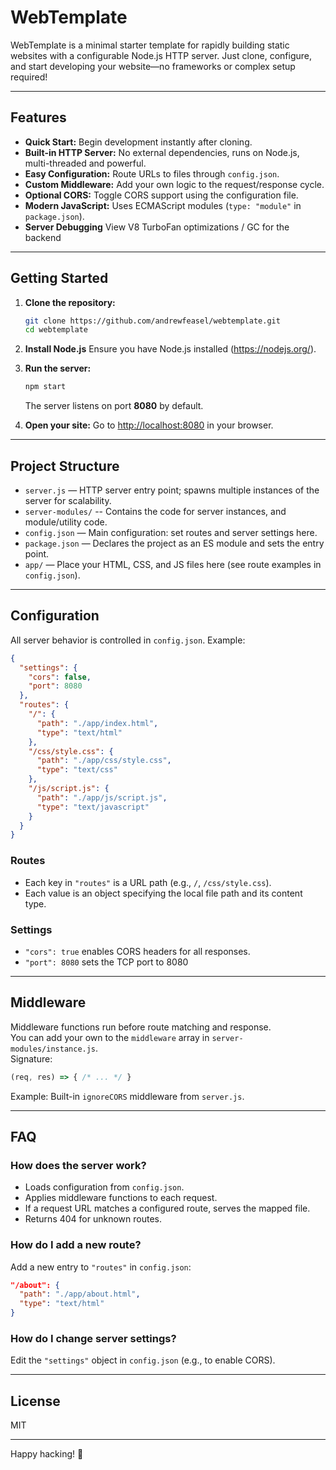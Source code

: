 # WebTemplate

WebTemplate is a minimal starter template for rapidly building static websites with a configurable Node.js HTTP server. Just clone, configure, and start developing your website—no frameworks or complex setup required!

---

## Features

- **Quick Start:** Begin development instantly after cloning.
- **Built-in HTTP Server:** No external dependencies, runs on Node.js, multi-threaded and powerful.
- **Easy Configuration:** Route URLs to files through `config.json`.
- **Custom Middleware:** Add your own logic to the request/response cycle.
- **Optional CORS:** Toggle CORS support using the configuration file.
- **Modern JavaScript:** Uses ECMAScript modules (`type: "module"` in `package.json`).
- **Server Debugging** View V8 TurboFan optimizations / GC for the backend
---

## Getting Started

1. **Clone the repository:**
   ```sh
   git clone https://github.com/andrewfeasel/webtemplate.git
   cd webtemplate
   ```

2. **Install Node.js**
   Ensure you have Node.js installed (https://nodejs.org/).

3. **Run the server:**
   ```sh
   npm start
   ```
   The server listens on port **8080** by default.

4. **Open your site:**
   Go to [http://localhost:8080](http://localhost:8080) in your browser.

---

## Project Structure

- `server.js` — HTTP server entry point; spawns multiple instances of the server for scalability.
- `server-modules/` -- Contains the code for server instances, and module/utility code.
- `config.json` — Main configuration: set routes and server settings here.
- `package.json` — Declares the project as an ES module and sets the entry point.
- `app/` — Place your HTML, CSS, and JS files here (see route examples in `config.json`).

---

## Configuration

All server behavior is controlled in `config.json`. Example:
```json
{
  "settings": {
    "cors": false,
    "port": 8080
  },
  "routes": {
    "/": {
      "path": "./app/index.html",
      "type": "text/html"
    },
    "/css/style.css": {
      "path": "./app/css/style.css",
      "type": "text/css"
    },
    "/js/script.js": {
      "path": "./app/js/script.js",
      "type": "text/javascript"
    }
  }
}
```

### Routes

- Each key in `"routes"` is a URL path (e.g., `/`, `/css/style.css`).
- Each value is an object specifying the local file path and its content type.

### Settings

- `"cors": true` enables CORS headers for all responses.
- `"port": 8080` sets the TCP port to 8080
---

## Middleware

Middleware functions run before route matching and response.  
You can add your own to the `middleware` array in `server-modules/instance.js`.  
Signature:
```js
(req, res) => { /* ... */ }
```
Example: Built-in `ignoreCORS` middleware from `server.js`.

---

## FAQ

### How does the server work?
- Loads configuration from `config.json`.
- Applies middleware functions to each request.
- If a request URL matches a configured route, serves the mapped file.
- Returns 404 for unknown routes.

### How do I add a new route?
Add a new entry to `"routes"` in `config.json`:
```json
"/about": {
  "path": "./app/about.html",
  "type": "text/html"
}
```

### How do I change server settings?
Edit the `"settings"` object in `config.json` (e.g., to enable CORS).

---

## License

MIT

---

Happy hacking! 🚀
